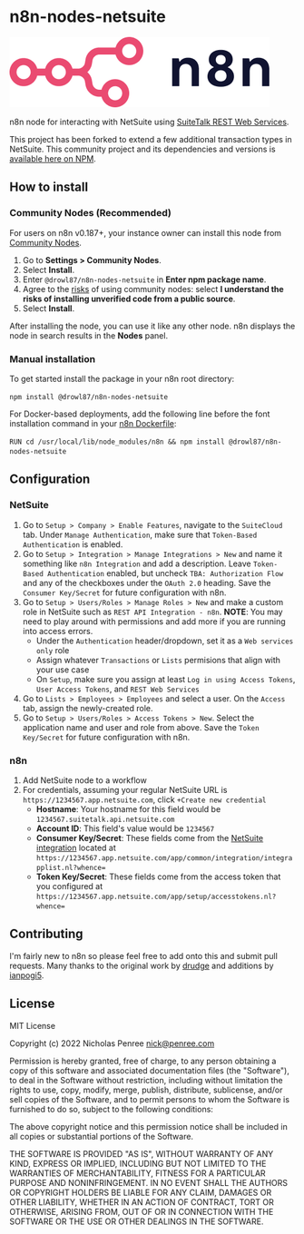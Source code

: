 # n8n-nodes-netsuite

![n8n.io - Workflow Automation](https://raw.githubusercontent.com/n8n-io/n8n/master/assets/n8n-logo.png)

n8n node for interacting with NetSuite using [SuiteTalk REST Web Services](https://docs.oracle.com/en/cloud/saas/netsuite/ns-online-help/chapter_1540391670.html).

This project has been forked to extend a few additional transaction types in NetSuite. This community project and its dependencies and versions is [available here on NPM](https://www.npmjs.com/package/@drowl87/n8n-nodes-netsuite).

## How to install

### Community Nodes (Recommended)

For users on n8n v0.187+, your instance owner can install this node from [Community Nodes](https://docs.n8n.io/integrations/community-nodes/installation/).

1. Go to **Settings > Community Nodes**.
2. Select **Install**.
3. Enter `@drowl87/n8n-nodes-netsuite` in **Enter npm package name**.
4. Agree to the [risks](https://docs.n8n.io/integrations/community-nodes/risks/) of using community nodes: select **I understand the risks of installing unverified code from a public source**.
5. Select **Install**.

After installing the node, you can use it like any other node. n8n displays the node in search results in the **Nodes** panel.

### Manual installation

To get started install the package in your n8n root directory:

`npm install @drowl87/n8n-nodes-netsuite`

For Docker-based deployments, add the following line before the font installation command in your [n8n Dockerfile](https://github.com/n8n-io/n8n/blob/master/docker/images/n8n/Dockerfile):

`RUN cd /usr/local/lib/node_modules/n8n && npm install @drowl87/n8n-nodes-netsuite`

## Configuration

### NetSuite
1. Go to `Setup > Company > Enable Features`, navigate to the `SuiteCloud` tab. Under `Manage Authentication`, make sure that `Token-Based Authentication` is enabled.
2. Go to `Setup > Integration > Manage Integrations > New` and name it something like `n8n Integration` and add a description. Leave `Token-Based Authentication` enabled, but uncheck `TBA: Authorization Flow` and any of the checkboxes under the `OAuth 2.0` heading. Save the `Consumer Key/Secret` for future configuration with n8n.
3. Go to `Setup > Users/Roles > Manage Roles > New` and make a custom role in NetSuite such as `REST API Integration - n8n`. **NOTE**: You may need to play around with permissions and add more if you are running into access errors.
	- Under the `Authentication` header/dropdown, set it as a `Web services only` role
	- Assign whatever `Transactions` or `Lists` permisions that align with your use case
	- On `Setup`, make sure you assign at least `Log in using Access Tokens`, `User Access Tokens`, and `REST Web Services`
4. Go to `Lists > Employees > Employees` and select a user. On the `Access` tab, assign the newly-created role.
5. Go to `Setup > Users/Roles > Access Tokens > New`. Select the application name and user and role from above. Save the `Token Key/Secret` for future configuration with n8n.

### n8n
1. Add NetSuite node to a workflow
2. For credentials, assuming your regular NetSuite URL is `https://1234567.app.netsuite.com`, click `+Create new credential`
 	- **Hostname**: Your hostname for this field would be `1234567.suitetalk.api.netsuite.com`
 	- **Account ID**: This field's value would be `1234567`
 	- **Consumer Key/Secret**: These fields come from the [NetSuite integration](https://docs.oracle.com/en/cloud/saas/netsuite/ns-online-help/chapter_1540391670.html) located at `https://1234567.app.netsuite.com/app/common/integration/integrapplist.nl?whence=`
 	- **Token Key/Secret**: These fields come from the access token that you configured at `https://1234567.app.netsuite.com/app/setup/accesstokens.nl?whence=`

## Contributing

I'm fairly new to n8n so please feel free to add onto this and submit pull requests. Many thanks to the original work by [drudge](https://github.com/drudge/n8n-nodes-netsuite) and additions by [ianpogi5](https://github.com/ianpogi5/n8n-nodes-netsuite).

## License

MIT License

Copyright (c) 2022 Nicholas Penree <nick@penree.com>

Permission is hereby granted, free of charge, to any person obtaining a copy
of this software and associated documentation files (the "Software"), to deal
in the Software without restriction, including without limitation the rights
to use, copy, modify, merge, publish, distribute, sublicense, and/or sell
copies of the Software, and to permit persons to whom the Software is
furnished to do so, subject to the following conditions:

The above copyright notice and this permission notice shall be included in all
copies or substantial portions of the Software.

THE SOFTWARE IS PROVIDED "AS IS", WITHOUT WARRANTY OF ANY KIND, EXPRESS OR
IMPLIED, INCLUDING BUT NOT LIMITED TO THE WARRANTIES OF MERCHANTABILITY,
FITNESS FOR A PARTICULAR PURPOSE AND NONINFRINGEMENT. IN NO EVENT SHALL THE
AUTHORS OR COPYRIGHT HOLDERS BE LIABLE FOR ANY CLAIM, DAMAGES OR OTHER
LIABILITY, WHETHER IN AN ACTION OF CONTRACT, TORT OR OTHERWISE, ARISING FROM,
OUT OF OR IN CONNECTION WITH THE SOFTWARE OR THE USE OR OTHER DEALINGS IN THE
SOFTWARE.
